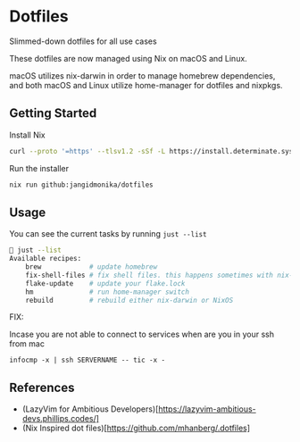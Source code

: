 # Dotfiles

Slimmed-down dotfiles for all use cases

These dotfiles are now managed using Nix on macOS and Linux.

macOS utilizes nix-darwin in order to manage homebrew dependencies, and both macOS and Linux utilize home-manager for dotfiles and nixpkgs.

## Getting Started

Install Nix

```bash
curl --proto '=https' --tlsv1.2 -sSf -L https://install.determinate.systems/nix | sh -s -- install
```

Run the installer

```bash
nix run github:jangidmonika/dotfiles
```

## Usage

You can see the current tasks by running `just --list`

```bash
 just --list
Available recipes:
    brew            # update homebrew
    fix-shell-files # fix shell files. this happens sometimes with nix-darwin
    flake-update    # update your flake.lock
    hm              # run home-manager switch
    rebuild         # rebuild either nix-darwin or NixOS
```


FIX:

Incase you are not able to connect to services when are you in your ssh from mac
```
infocmp -x | ssh SERVERNAME -- tic -x -
```

## References

- (LazyVim for Ambitious Developers)[https://lazyvim-ambitious-devs.phillips.codes/]
- (Nix Inspired dot files)[https://github.com/mhanberg/.dotfiles]
